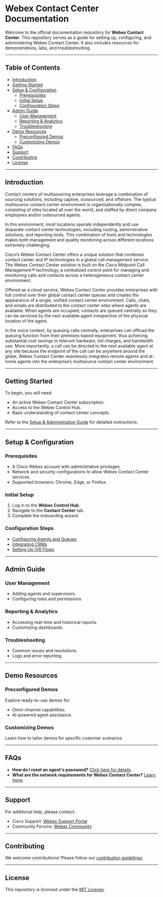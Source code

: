 # Webex Contact Center Documentation

Welcome to the official documentation repository for **Webex Contact Center**. This repository serves as a guide for setting up, configuring, and administering Webex Contact Center. It also includes resources for demonstrations, labs, and troubleshooting.

---

## Table of Contents

- [Introduction](#introduction)
- [Getting Started](#getting-started)
- [Setup & Configuration](#setup--configuration)
  - [Prerequisites](#prerequisites)
  - [Initial Setup](#initial-setup)
  - [Configuration Steps](#configuration-steps)
- [Admin Guide](#admin-guide)
  - [User Management](#user-management)
  - [Reporting & Analytics](#reporting--analytics)
  - [Troubleshooting](#troubleshooting)
- [Demo Resources](#demo-resources)
  - [Preconfigured Demos](#preconfigured-demos)
  - [Customizing Demos](#customizing-demos)
- [FAQs](#faqs)
- [Support](#support)
- [Contributing](#contributing)
- [License](#license)

---

## Introduction

Contact centers of multisourcing enterprises leverage a combination of sourcing solutions, including captive, outsourced, and offshore. The typical multisource contact-center environment is organizationally complex, consisting of sites located all over the world, and staffed by direct company employees and/or outsourced agents.

In this environment, most locations operate independently and use disparate contact center technologies, including routing, administrative solutions, and reporting tools. This combination of tools and technologies makes both management and quality monitoring across different locations extremely challenging.

Cisco’s Webex Contact Center offers a unique solution that combines contact center and IP technologies in a global call management service. The Webex Contact Center solution is built on the Cisco Midpoint Call Management ® technology, a centralized control point for managing and monitoring calls and contacts across a heterogeneous contact center environment.

Offered as a cloud service, Webex Contact Center provides enterprises with full control over their global contact center queues and creates the appearance of a single, unified contact center environment. Calls, chats, and emails are distributed to the contact center sites where agents are available. When agents are occupied, contacts are queued centrally so they can be serviced by the next available agent irrespective of the physical location of the agent.

In the voice context, by queuing calls centrally, enterprises can offload the queuing function from their premises-based equipment, thus achieving substantial cost savings in telecom hardware, toll charges, and bandwidth use. More importantly, a call can be directed to the next available agent at any site because the endpoint of the call can be anywhere around the globe, Webex Contact Center seamlessly integrates remote agents and at-home agents into the enterprise’s multisource contact center environment.

---

## Getting Started

To begin, you will need:
- An active Webex Contact Center subscription.
- Access to the Webex Control Hub.
- Basic understanding of contact center concepts.

Refer to the [Setup & Administration Guide]([#setup--configuration](https://help.webex.com/en-us/article/n5595zd/Webex-Contact-Center-Setup-and-Administration-Guide)) for detailed instructions.

---

## Setup & Configuration

### Prerequisites
- A Cisco Webex account with administrative privileges.
- Network and security configurations to allow Webex Contact Center services.
- Supported browsers: Chrome, Edge, or Firefox.

### Initial Setup
1. Log in to the **Webex Control Hub**.
2. Navigate to the **Contact Center** tab.
3. Complete the onboarding wizard.

### Configuration Steps
- [Configuring Agents and Queues](docs/config-agents-queues.md)
- [Integrating CRMs](docs/integrating-crms.md)
- [Setting Up IVR Flows](docs/setting-up-ivr.md)

---

## Admin Guide

### User Management
- Adding agents and supervisors.
- Configuring roles and permissions.

### Reporting & Analytics
- Accessing real-time and historical reports.
- Customizing dashboards.

### Troubleshooting
- Common issues and resolutions.
- Logs and error reporting.

---

## Demo Resources

### Preconfigured Demos
Explore ready-to-use demos for:
- Omni-channel capabilities.
- AI-powered agent assistance.

### Customizing Demos
Learn how to tailor demos for specific customer scenarios.

---

## FAQs

- **How do I reset an agent's password?** [Click here for details](docs/faqs.md#reset-password).
- **What are the network requirements for Webex Contact Center?** [Learn more](docs/faqs.md#network-requirements).

---

## Support

For additional help, please contact:
- Cisco Support: [Webex Support Portal](https://help.webex.com)
- Community Forums: [Webex Community](https://community.cisco.com)

---

## Contributing

We welcome contributions! Please follow our [contribution guidelines](CONTRIBUTING.md).

---

## License

This repository is licensed under the [MIT License](LICENSE.md).
